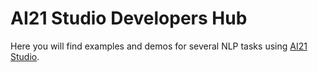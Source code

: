 # AI21 Studio Developers Hub

Here you will find examples and demos for several NLP tasks using [AI21 Studio](https://www.ai21.com/studio).
